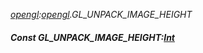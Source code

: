 _[opengl](../../modules/opengl/opengl-module.md):[opengl](../../modules/opengl/opengl-module.md).GL\_UNPACK\_IMAGE\_HEIGHT_
##### Const GL\_UNPACK\_IMAGE\_HEIGHT:[Int](../../modules/wonkey/wonkey-types-int.md)
